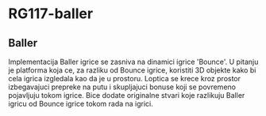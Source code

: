 # RG117-baller
## Baller

Implementacija Baller igrice se zasniva na dinamici igrice 'Bounce'. U pitanju je platforma koja ce, za razliku od Bounce igrice, 
koristiti 3D objekte kako bi cela igrica izgledala kao da je u prostoru. 
Loptica se krece kroz prostor izbegavajuci prepreke na putu i skupljajuci bonuse koji se povremeno pojavljuju tokom igrice. 
Bice dodate originalne stvari koje razlikuju Baller igricu od Bounce igrice tokom rada na igrici.
